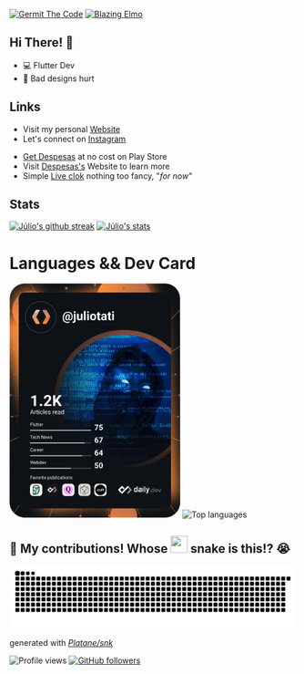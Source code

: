 <!-- ![germit-the-coder](https://user-images.githubusercontent.com/59662912/159568127-0230807b-dd72-4c97-b023-b8acbcc9cbd4.gif) -->
<!-- ![blazing-elmo](https://user-images.githubusercontent.com/59662912/159568426-01f0f338-7383-4b93-bcfe-0ef4e285bbec.gif) -->

<a href="https://instagram.com/_juliotati"><img src="https://user-images.githubusercontent.com/59662912/159568127-0230807b-dd72-4c97-b023-b8acbcc9cbd4.gif" width="380" alt="Germit The Code"/></a>
<a href="https://theselfdev.com/community/julio-tati"><img src="https://user-images.githubusercontent.com/59662912/159568426-01f0f338-7383-4b93-bcfe-0ef4e285bbec.gif" height="220" alt="Blazing Elmo"/></a>


## Hi There! 👋

- 💻 Flutter Dev
- 🤕 Bad designs hurt
## Links
- Visit my personal [Website](https://juliotati.com/)
- Let's connect on [Instagram](https://instagram.com/_juliotati)
<!-- - Follow me on [Twitter](https://twitter.com/_juliotati) -->
- [Get Despesas](https://play.google.com/store/apps/details?id=com.mocedesenhos.despesas) at no cost on Play Store
- Visit [Despesas's](https://despesas.juliotati.com/) Website to learn more
- Simple [Live clok](https://liveclok.web.app/) nothing too fancy, "_for now_"

## Stats
[![Júlio's github streak](https://github-readme-streak-stats.herokuapp.com/?user=juliotati&theme=tokyonight)](https://github.com/juliotati/github-readme-streak-stats)
[![Júlio's stats](https://github-readme-stats.vercel.app/api?username=Juliotati&langs_count=3&layout=compact&show_icons=true&theme=tokyonight&count_private=true&include_all_commits=true)](https://github.com/Juliotati/github-readme-stats)

# Languages && Dev Card

<a href="https://app.daily.dev/juliotati"><img src="https://github.com/Juliotati/Juliotati/blob/main/devcard.svg" width="300" alt="Júlio Tati's Dev Card"/></a>
![Top languages](https://github-readme-stats.vercel.app/api/top-langs/?username=juliotati&theme=tokyonight)
<!-- [![Júlio's top languages](https://github-readme-stats.vercel.app/api/top-langs/?username=juliotati&theme=tokyonight)](https://github.com/juliotati/github-readme-stats) -->

## 🤯 My contributions! Whose <img src= "https://c.tenor.com/BczFoyx41WoAAAAj/swallowed-the-mighty-ones.gif" width= "30" height= "30"> snake is this!? 😭
![Contribution grid snake animation](https://raw.githubusercontent.com/juliotati/juliotati/output/github-contribution-grid-snake.svg)

generated with _[Platane/snk](https://github.com/Platane/snk)_

![Profile views](https://gpvc.arturio.dev/juliotati)
[![GitHub followers](https://img.shields.io/github/followers/juliotati.svg?style=social&label=Follow&maxAge=2592000)](https://github.com/juliotati?tab=followers)
